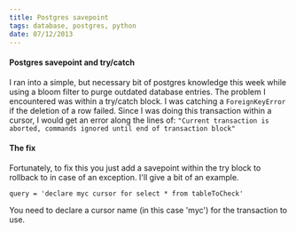 ```yaml
---
title: Postgres savepoint
tags: database, postgres, python
date: 07/12/2013
---
```


#### Postgres savepoint and try/catch

I ran into a simple, but necessary bit of postgres knowledge this week while using a bloom filter to purge outdated database entries. The problem I encountered was within a try/catch block. I was catching a `ForeignKeyError` if the deletion of a row failed. Since I was doing this transaction within a cursor, I would get an error along the lines of: `"Current transaction is aborted, commands ignored until end of transaction block"`

#### The fix
Fortunately, to fix this you just add a savepoint within the try block to rollback to in case of an exception. I'll give a bit of an example.

    query = 'declare myc cursor for select * from tableToCheck'
    
You need to declare a cursor name (in this case 'myc') for the transaction to use.

<script src="https://gist.github.com/tippenein/5986823.js"></script>
